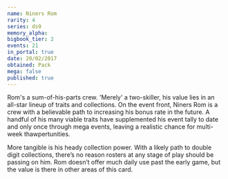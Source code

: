 ```yaml
---
name: Niners Rom
rarity: 4
series: ds9
memory_alpha:
bigbook_tier: 2
events: 21
in_portal: true
date: 20/02/2017
obtained: Pack
mega: false
published: true
---
```


Rom's a sum-of-his-parts crew. 'Merely' a two-skiller, his value lies in an all-star lineup of traits and collections. On the event front, Niners Rom is a crew with a believable path to increasing his bonus rate in the future. A handful of his many viable traits have supplemented his event tally to date and only once through mega events, leaving a realistic chance for multi-week thawpertunities.

More tangible is his heady collection power. With a likely path to double digit collections, there’s no reason rosters at any stage of play should be passing on him. Rom doesn’t offer much daily use past the early game, but the value is there in other areas of this card.
